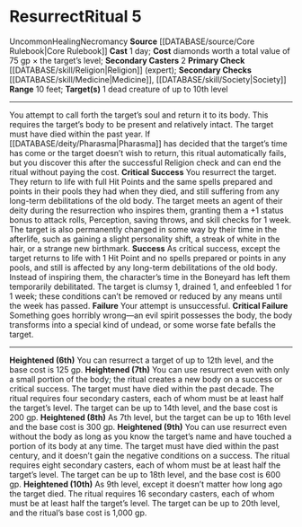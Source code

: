 ﻿---
cost: "diamonds worth a total value of 75 gp \xD7 the target\u2019s level"
heighten: 6th, 7th, 8th, 9th, 10th
heighten_level: 5, 6, 7, 8, 9, 10
id: '20'
level: '5'
name: Resurrect
primary_check: '[[DATABASE/skill/Religion|Religion]] (expert)'
range: 10 feet
rarity: Uncommon
school: Necromancy
secondary_casters: '2'
secondary_check: '[[DATABASE/skill/Medicine|Medicine]] , [[DATABASE/skill/Society|Society]]'
source: '[[DATABASE/source/Core Rulebook|Core Rulebook]]'
target: 1 dead creature of up to 10th level
trait:
- '[[DATABASE/trait/Healing|Healing]]'
- '[[DATABASE/trait/Necromancy|Necromancy]]'
- '[[DATABASE/trait/Uncommon|Uncommon]]'
type: Ritual

---
# Resurrect<span class="item-type">Ritual 5</span>

<span class="trait-uncommon item-trait">Uncommon</span><span class="item-trait">Healing</span><span class="item-trait">Necromancy</span>
**Source** [[DATABASE/source/Core Rulebook|Core Rulebook]] 
**Cast** 1 day; **Cost** diamonds worth a total value of 75 gp × the target’s level; **Secondary Casters** 2
**Primary Check** [[DATABASE/skill/Religion|Religion]] (expert); **Secondary Checks** [[DATABASE/skill/Medicine|Medicine]], [[DATABASE/skill/Society|Society]]
**Range** 10 feet; **Target(s)** 1 dead creature of up to 10th level

---
You attempt to call forth the target’s soul and return it to its body. This requires the target’s body to be present and relatively intact. The target must have died within the past year. If [[DATABASE/deity/Pharasma|Pharasma]] has decided that the target’s time has come or the target doesn’t wish to return, this ritual automatically fails, but you discover this after the successful Religion check and can end the ritual without paying the cost.
**Critical Success** You resurrect the target. They return to life with full Hit Points and the same spells prepared and points in their pools they had when they died, and still suffering from any long-term debilitations of the old body. The target meets an agent of their deity during the resurrection who inspires them, granting them a +1 status bonus to attack rolls, Perception, saving throws, and skill checks for 1 week. The target is also permanently changed in some way by their time in the afterlife, such as gaining a slight personality shift, a streak of white in the hair, or a strange new birthmark.
**Success** As critical success, except the target returns to life with 1 Hit Point and no spells prepared or points in any pools, and still is affected by any long-term debilitations of the old body. Instead of inspiring them, the character’s time in the Boneyard has left them temporarily debilitated. The target is clumsy 1, drained 1, and enfeebled 1 for 1 week; these conditions can’t be removed or reduced by any means until the week has passed.
**Failure** Your attempt is unsuccessful.
**Critical Failure** Something goes horribly wrong—an evil spirit possesses the body, the body transforms into a special kind of undead, or some worse fate befalls the target.

---
**Heightened (6th)** You can resurrect a target of up to 12th level, and the base cost is 125 gp.
**Heightened (7th)** You can use resurrect even with only a small portion of the body; the ritual creates a new body on a success or critical success. The target must have died within the past decade. The ritual requires four secondary casters, each of whom must be at least half the target’s level. The target can be up to 14th level, and the base cost is 200 gp.
**Heightened (8th)** As 7th level, but the target can be up to 16th level and the base cost is 300 gp.
**Heightened (9th)** You can use resurrect even without the body as long as you know the target’s name and have touched a portion of its body at any time. The target must have died within the past century, and it doesn’t gain the negative conditions on a success. The ritual requires eight secondary casters, each of whom must be at least half the target’s level. The target can be up to 18th level, and the base cost is 600 gp.
**Heightened (10th)** As 9th level, except it doesn’t matter how long ago the target died. The ritual requires 16 secondary casters, each of whom must be at least half the target’s level. The target can be up to 20th level, and the ritual’s base cost is 1,000 gp.